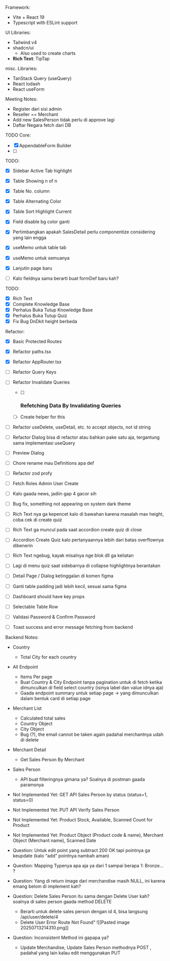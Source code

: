[]()Framework: 
- Vite + React 19
- Typescript with ESLint support

UI Libraries:
- Tailwind v4
- shadcn/ui
	- Also used to create charts
- **Rich Text**: TipTap

misc. Libraries:
- TanStack Query (useQuery)
- React lodash
- React useForm



Meeting Notes:
- Register dari sisi admin
- Reseller == Merchant
- Add new SalesPerson tidak perlu di approve lagi
- Daftar Negara fetch dari DB


TODO Core:
- [x] AppendableForm Builder
- [ ] 

TODO: 
- [x] Sidebar Active Tab highlight
- [x] Table Showing n of n
- [x] Table No. column
- [x] Table Alternating Color
- [x] Table Sort Highlight Current
- [x] Field disable bg color ganti
- [x] Pertimbangkan apakah SalesDetail perlu componentize considering yang lain engga
- [x] useMemo untuk table tab
- [x] useMemo untuk semuanya
- [x] Lanjutin page baru
- [ ] Kalo fieldnya sama berarti buat formDef baru kah?


TODO:
- [x] Rich Text
- [x] Complete Knowledge Base
- [x] Perhalus Buka Tutup Knowledge Base
- [x] Perhalus Buka Tutup Quiz 
- [x] Fix Bug DnDkit height berbeda

Refactor:
- [x] Basic Protected Routes
- [x] Refactor paths.tsx
- [x] Refactor AppRouter.tsx
- [ ] Refactor Query Keys
- [ ] Refactor Invalidate Queries
	- [ ] ### Refetching Data By Invalidating Queries
	- [ ] Create helper for this
- [ ] Refactor useDelete, useDetail, etc. to accept objects, not id string
- [ ] Refactor Dialog bisa di refactor atau bahkan pake satu aja, tergantung sama implementasi useQuery
- [ ] Preview Dialog
- [ ] Chore rename mau Definitions apa def
- [ ] Refactor zod profy
- [ ] Fetch Roles Admin User Create
- [ ] Kalo gaada news, jadiin gap 4 gacor sih
- [ ] Bug fix, something not appearing on system dark theme
- [ ] Rich Text nya ga kepencet kalo di bawahan karena masalah max height, coba cek di create quiz
- [ ] Rich Text ga muncul pada saat accordion create quiz di close
- [ ] Accordion Create Quiz kalo pertanyaannya lebih dari batas overflownya dibenerin
- [ ] Rich Text ngebug, kayak misalnya nge blok dll ga keliatan
- [ ] Lagi di menu quiz saat sidebarnya di collapse highlightnya berantakan
- [ ] Detail Page / Dialog ketinggalan di komen figma
- [ ] Ganti table padding jadi lebih kecil, sesuai sama figma
- [ ] Dashboard should have key props
- [ ] Selectable Table Row
- [ ] Validasi Password & Confirm Password
- [ ] Toast success and error message fetching from backend


Backend Notes:
- Country
	- Total City for each country
- All Endpoint
	- Items Per page
	- Buat Country & City Endpoint tanpa pagination untuk di fetch ketika dimunculkan di field select country (isinya label dan value idnya aja)
	- Gaada endpoint summary untuk setiap page → yang dimunculkan dalam bentuk card di setiap page
- Merchant List
	- Calculated total sales
	- Country Object
	- City Object
	- Bug (?), the email cannot be taken again padahal merchantnya udah di delete
- Merchant Detail
	- Get Sales Person By Merchant
- Sales Person
	- API buat filteringnya gimana ya? Soalnya di postman gaada paramsnya


- Not Implemented Yet: GET API Sales Person by status (status=1, status=0)
- Not Implemented Yet: PUT API Verify Sales Person
- Not Implemented Yet: Product Stock, Available, Scanned Count for Product
- Not Implemented Yet: Product Object (Product code & name), Merchant Object (Merchant name), Scanned Date
  
- Question: Untuk edit point yang subtract 200 OK tapi pointnya ga keupdate (kalo “add” pointnya nambah aman)
- Question: Mapping Typenya apa aja ya dari 1 sampai berapa 
  1: Bronze… ?
- Question: Yang di return image dari merchandise masih NULL, ini karena emang belom di implement kah?
- Question: Delete Sales Person itu sama dengan Delete User kah? soalnya di sales person gaada method DELETE
	- Berarti untuk delete sales person dengan id 4, bisa langsung /api/user/delete/4
	- Delete User Error Route Not Found"
	  ![[Pasted image 20250713214310.png]]

- Question: Inconsistent Method ini gapapa ya?
	- Update Merchandise, Update Sales Person methodnya POST , padahal yang lain kalau edit menggunakan PUT